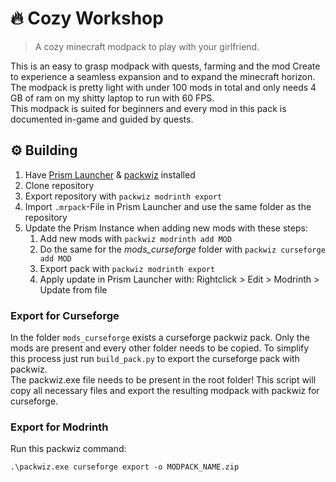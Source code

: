 
# 🔥 Cozy Workshop
> A cozy minecraft modpack to play with your girlfriend.

This is an easy to grasp modpack with quests, farming and the mod Create to experience a seamless expansion and to expand the minecraft horizon.  
The modpack is pretty light with under 100 mods in total and only needs 4 GB of ram on my shitty laptop to run with 60 FPS.  
This modpack is suited for beginners and every mod in this pack is documented in-game and guided by quests.


## ⚙ Building
1. Have [Prism Launcher](https://prismlauncher.org/) & [packwiz](https://packwiz.infra.link/) installed
2. Clone repository
3. Export repository with `packwiz modrinth export`
4. Import `.mrpack`-File in Prism Launcher and use the same folder as the repository
5. Update the Prism Instance when adding new mods with these steps: 
    1. Add new mods with `packwiz modrinth add MOD`
    2. Do the same for the *mods_curseforge* folder with `packwiz curseforge add MOD`
    2. Export pack with `packwiz modrinth export` 
    3. Apply update in Prism Launcher with: Rightclick > Edit > Modrinth > Update from file


### Export for Curseforge
In the folder `mods_curseforge` exists a curseforge packwiz pack. Only the mods are present and every other folder needs to be copied.
To simplify this process just run `build_pack.py` to export the curseforge pack with packwiz.  
The packwiz.exe file needs to be present in the root folder!
This script will copy all necessary files and export the resulting modpack with packwiz for curseforge. 


### Export for Modrinth
Run this packwiz command:
```
.\packwiz.exe curseforge export -o MODPACK_NAME.zip
```
